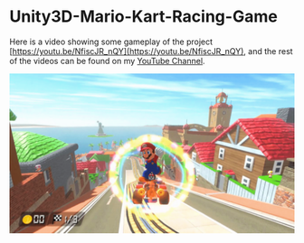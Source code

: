 # Unity3D-Mario-Kart-Racing-Game
Here is a video showing some gameplay of the project  [https://youtu.be/NfiscJR_nQY](https://youtu.be/NfiscJR_nQY), 
and the rest of the videos can be found on my [YouTube Channel](https://www.youtube.com/c/ishaan35).

![Game Image](https://github.com/Ishaan35/Unity3D-Mario-Kart-Racing-Game/blob/main/GameSnapshot.png?raw=true)
